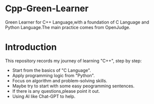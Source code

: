 # Cpp-Green-Learner
Green Learner for C++ Language,with a foundation of C Language and Python Language.The main practice comes from OpenJudge.
# Introduction
This repository records my journey of learning "C++", step by step:
- Start from the basics of "C Language".
- Apply programming logic from "Python".
- Focus on algorithm and problem-solving skills.
- Maybe try to start with some easy peogramming sentences.
- If there is any questions,please point it out.
- Using AI like Chat-GPT to help.
